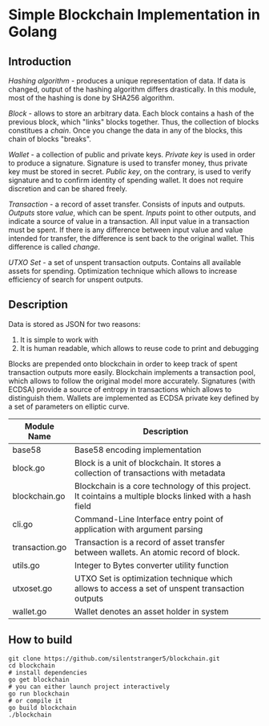 # Simple Blockchain Implementation in Golang

## Introduction

*Hashing algorithm* - produces a unique representation of data. If data is changed, output of the hashing 
algorithm differs drastically. In this module, most of the hashing is done by SHA256 algorithm.

*Block* - allows to store an arbitrary data. Each block contains a hash of the previous block, 
which "links" blocks together. Thus, the collection of blocks constitues a *chain*. Once you change the data 
in any of the blocks, this chain of blocks "breaks".

*Wallet* - a collection of public and private keys. *Private key* is used in order to produce a signature. 
Signature is used to transfer money, thus private key must be stored in secret. 
*Public key*, on the contrary, is used to verify signature and to confirm identity of spending wallet. 
It does not require discretion and can be shared freely.

*Transaction* - a record of asset transfer. Consists of inputs and outputs. *Outputs* store *value*, which 
can be spent. *Inputs* point to other outputs, and indicate a source of value in a transaction. All input value 
in a transaction must be spent. If there is any difference between input value and value intended for transfer, 
the difference is sent back to the original wallet. This difference is called *change*.

*UTXO Set* - a set of unspent transaction outputs. Contains all available assets for spending. 
Optimization technique which allows to increase efficiency of search for unspent outputs.

## Description

Data is stored as JSON for two reasons:

1. It is simple to work with
2. It is human readable, which allows to reuse code to print and debugging

Blocks are prepended onto blockchain in order to keep track of spent transaction outputs more easily.
Blockchain implements a transaction pool, which allows to follow the original model more accurately.
Signatures (with ECDSA) provide a source of entropy in transactions which allows to distinguish them.
Wallets are implemented as ECDSA private key defined by a set of parameters on elliptic curve.

| Module Name | Description |
|-------------|-------------|
| base58 | Base58 encoding implementation |
| block.go | Block is a unit of blockchain. It stores a collection of transactions with metadata |
| blockchain.go | Blockchain is a core technology of this project. It cointains a multiple blocks linked with a hash field |
| cli.go | Command-Line Interface entry point of application with argument parsing |
| transaction.go | Transaction is a record of asset transfer between wallets. An atomic record of block. |
| utils.go  | Integer to Bytes converter utility function |
| utxoset.go| UTXO Set is optimization technique which allows to access a set of unspent transaction outputs |
| wallet.go | Wallet denotes an asset holder in system |

## How to build

```
git clone https://github.com/silentstranger5/blockchain.git
cd blockchain
# install dependencies
go get blockchain
# you can either launch project interactively
go run blockchain
# or compile it
go build blockchain
./blockchain
```
